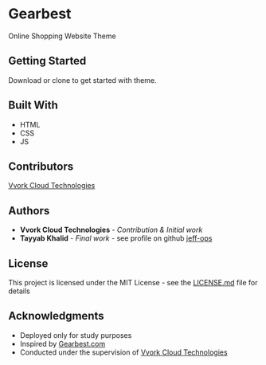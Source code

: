 # Gearbest

Online Shopping Website Theme

## Getting Started

Download or clone to get started with theme.

## Built With

* HTML
* CSS
* JS

## Contributors

[Vvork Cloud Technologies](http://vvorkcloudtechnology.com)

## Authors

* **Vvork Cloud Technologies** - *Contribution & Initial work*
* **Tayyab Khalid** - *Final work* - see profile on github [jeff-ops](https://github.com/jeff-ops)

## License

This project is licensed under the MIT License - see the [LICENSE.md](LICENSE.md) file for details

## Acknowledgments

* Deployed only for study purposes
* Inspired by [Gearbest.com](https://www.gearbest.com/)
* Conducted under the supervision of [Vvork Cloud Technologies](http://vvorkcloudtechnology.com)
